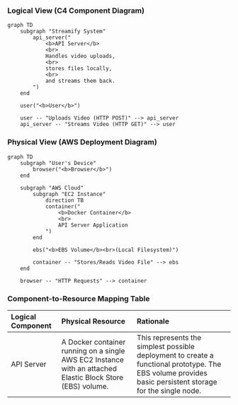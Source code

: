 ### **Logical View (C4 Component Diagram)**

```mermaid
graph TD
    subgraph "Streamify System"
        api_server("
            <b>API Server</b>
            <br>
            Handles video uploads,
            <br>
            stores files locally,
            <br>
            and streams them back.
        ")
    end

    user("<b>User</b>")

    user -- "Uploads Video (HTTP POST)" --> api_server
    api_server -- "Streams Video (HTTP GET)" --> user
```

### **Physical View (AWS Deployment Diagram)**

```mermaid
graph TD
    subgraph "User's Device"
        browser("<b>Browser</b>")
    end

    subgraph "AWS Cloud"
        subgraph "EC2 Instance"
            direction TB
            container("
                <b>Docker Container</b>
                <br>
                API Server Application
            ")
        end
        
        ebs("<b>EBS Volume</b><br>(Local Filesystem)")

        container -- "Stores/Reads Video File" --> ebs
    end
    
    browser -- "HTTP Requests" --> container
```

### **Component-to-Resource Mapping Table**

| Logical Component | Physical Resource                                                                             | Rationale                                                                                                       |
| :---------------- | :-------------------------------------------------------------------------------------------- | :-------------------------------------------------------------------------------------------------------------- |
| API Server        | A Docker container running on a single AWS EC2 Instance with an attached Elastic Block Store (EBS) volume. | This represents the simplest possible deployment to create a functional prototype. The EBS volume provides basic persistent storage for the single node. |
